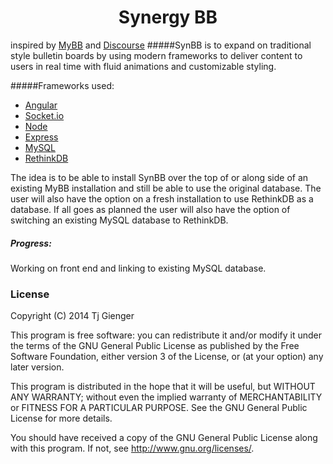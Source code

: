 # <center> Synergy BB
inspired by [MyBB](http://www.mybb.com) and
[Discourse](http://www.discourse.org)
#####SynBB is to expand on traditional style bulletin boards by using modern frameworks to deliver content to users in real time with fluid animations and customizable styling.

#####Frameworks used:
- [Angular](http://www.angularjs.org)
- [Socket.io](http://www.socket.io)
- [Node](http://www.nodejs.org)
- [Express](http://www.expressjs.com)
- [MySQL](http://www.mysql.com)
- [RethinkDB](http://www.rethinkdb.com)

The idea is to be able to install SynBB over the top of or along side of an existing MyBB installation and still be able to use the original database. The user will also have the option on a fresh installation to use RethinkDB as a database. If all goes as planned the user will also have the option of switching an existing MySQL database to RethinkDB.


##### Progress:
Working on front end and linking to existing MySQL database.


### License
Copyright (C) 2014  Tj Gienger

This program is free software: you can redistribute it and/or modify
it under the terms of the GNU General Public License as published by
the Free Software Foundation, either version 3 of the License, or
(at your option) any later version.

This program is distributed in the hope that it will be useful,
but WITHOUT ANY WARRANTY; without even the implied warranty of
MERCHANTABILITY or FITNESS FOR A PARTICULAR PURPOSE.  See the
GNU General Public License for more details.

You should have received a copy of the GNU General Public License
along with this program.  If not, see <http://www.gnu.org/licenses/>.
